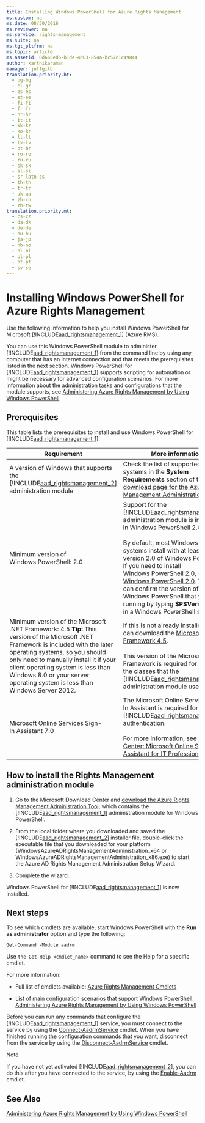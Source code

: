```yaml
---
title: Installing Windows PowerShell for Azure Rights Management
ms.custom: na
ms.date: 08/30/2016
ms.reviewer: na
ms.service: rights-management
ms.suite: na
ms.tgt_pltfrm: na
ms.topic: article
ms.assetid: 0d665ed6-b1de-4d63-854a-bc57c1c49844
author: karthikaraman
manager: jeffgilb
translation.priority.ht: 
  - bg-bg
  - el-gr
  - es-es
  - et-ee
  - fi-fi
  - fr-fr
  - hr-hr
  - it-it
  - kk-kz
  - ko-kr
  - lt-lt
  - lv-lv
  - pt-br
  - ro-ro
  - ru-ru
  - sk-sk
  - sl-si
  - sr-latn-cs
  - th-th
  - tr-tr
  - uk-ua
  - zh-cn
  - zh-tw
translation.priority.mt: 
  - cs-cz
  - da-dk
  - de-de
  - hu-hu
  - ja-jp
  - nb-no
  - nl-nl
  - pl-pl
  - pt-pt
  - sv-se
---
```

# Installing Windows PowerShell for Azure Rights Management
Use the following information to help you install Windows PowerShell for Microsoft [!INCLUDE[aad_rightsmanagement_1](../../ems/AADRightsMgmt/includes/aad_rightsmanagement_1_md.md)] (Azure RMS).

You can use this Windows PowerShell module to administer [!INCLUDE[aad_rightsmanagement_1](../../ems/AADRightsMgmt/includes/aad_rightsmanagement_1_md.md)] from the command line by using any computer that has an Internet connection and that meets the prerequisites listed in the next section. Windows PowerShell for [!INCLUDE[aad_rightsmanagement_1](../../ems/AADRightsMgmt/includes/aad_rightsmanagement_1_md.md)] supports scripting for automation or might be necessary for advanced configuration scenarios. For more information about the administration tasks and configurations that the module supports, see [Administering Azure Rights Management by Using Windows PowerShell](../../ems/AADRightsMgmt/Administering-Azure-Rights-Management-by-Using-Windows-PowerShell.md).

## Prerequisites
This table lists the prerequisites to install and use Windows PowerShell for [!INCLUDE[aad_rightsmanagement_1](../../ems/AADRightsMgmt/includes/aad_rightsmanagement_1_md.md)].

|Requirement|More information|
|---------------|--------------------|
|A version of Windows that supports the [!INCLUDE[aad_rightsmanagement_2](../../ems/AADRightsMgmt/includes/aad_rightsmanagement_2_md.md)] administration module|Check the list of supported operating systems in the **System Requirements** section of the [download page for the Azure Rights Management Administration Tool](http://go.microsoft.com/fwlink/?LinkId=257721).|
|Minimum version of Windows PowerShell: 2.0|Support for the [!INCLUDE[aad_rightsmanagement_2](../../ems/AADRightsMgmt/includes/aad_rightsmanagement_2_md.md)] administration module is introduced in Windows PowerShell 2.0.<br /><br />By default, most Windows operating systems install with at least version 2.0 of Windows PowerShell. If you need to install Windows PowerShell 2.0, see [Install Windows PowerShell 2.0](http://msdn.microsoft.com/library/ff637750.aspx). **Tip:** You can confirm the version of Windows PowerShell that you are running by typing **$PSVersionTable** in a Windows PowerShell session.|
|Minimum version of the Microsoft .NET Framework: 4.5 **Tip:** This version of the Microsoft .NET Framework is included with the later operating systems, so you should only need to manually install it if your client operating system is less than Windows 8.0 or your server operating system is less than Windows Server 2012.|If this is not already installed, you can download the [Microsoft .NET Framework 4.5](http://www.microsoft.com/download/details.aspx?id=30653).<br /><br />This version of the Microsoft .NET Framework is required for some of the classes that the [!INCLUDE[aad_rightsmanagement_2](../../ems/AADRightsMgmt/includes/aad_rightsmanagement_2_md.md)] administration module uses.|
|Microsoft Online Services Sign-In Assistant 7.0|The Microsoft Online Services Sign-In Assistant is required for [!INCLUDE[aad_rightsmanagement_1](../../ems/AADRightsMgmt/includes/aad_rightsmanagement_1_md.md)] authentication.<br /><br />For more information, see [Download Center: Microsoft Online Services Assistant for IT Professionals RTW](http://www.microsoft.com/en-us/download/details.aspx?id=41950).|

## How to install the Rights Management administration module

1.  Go to the Microsoft Download Center and [download the Azure Rights Management Administration Tool](https://go.microsoft.com/fwlink/?LinkId=257721), which contains the [!INCLUDE[aad_rightsmanagement_1](../../ems/AADRightsMgmt/includes/aad_rightsmanagement_1_md.md)] administration module for Windows PowerShell.

2.  From the local folder where you downloaded and saved the [!INCLUDE[aad_rightsmanagement_2](../../ems/AADRightsMgmt/includes/aad_rightsmanagement_2_md.md)] installer file, double-click the executable file that you downloaded for your platform (WindowsAzureADRightsManagementAdministration_x64 or WindowsAzureADRightsManagementAdministration_x86.exe) to start the Azure AD Rights Management Administration Setup Wizard.

3.  Complete the wizard.

Windows PowerShell for [!INCLUDE[aad_rightsmanagement_1](../../ems/AADRightsMgmt/includes/aad_rightsmanagement_1_md.md)] is now installed.

## Next steps
To see which cmdlets are available, start Windows PowerShell with the **Run as administrator** option and type the following:

```
Get-Command -Module aadrm
```
Use `the Get-Help <cmdlet_name>` command to see the Help for a specific cmdlet.

For more information:

-   Full list of cmdlets available: [Azure Rights Management Cmdlets](https://msdn.microsoft.com/library/windowsazure/dn629398.aspx)

-   List of main configuration scenarios that support Windows PowerShell: [Administering Azure Rights Management by Using Windows PowerShell](../../ems/AADRightsMgmt/Administering-Azure-Rights-Management-by-Using-Windows-PowerShell.md)

Before you can run any commands that configure the [!INCLUDE[aad_rightsmanagement_1](../../ems/AADRightsMgmt/includes/aad_rightsmanagement_1_md.md)] service, you must connect to the  service by using the [Connect-AadrmService](https://msdn.microsoft.com/library/windowsazure/dn629415.aspx) cmdlet. When you have finished running the configuration commands that you want, disconnect from the service by using the [Disconnect-AadrmService](https://msdn.microsoft.com/library/windowsazure/dn629416.aspx) cmdlet.

> [!NOTE]
> If you have not yet activated [!INCLUDE[aad_rightsmanagement_2](../../ems/AADRightsMgmt/includes/aad_rightsmanagement_2_md.md)], you can do this after you have connected to the service, by using the [Enable-Aadrm](https://msdn.microsoft.com/library/windowsazure/dn629412.aspx) cmdlet.

## See Also
[Administering Azure Rights Management by Using Windows PowerShell](../../ems/AADRightsMgmt/Administering-Azure-Rights-Management-by-Using-Windows-PowerShell.md)

